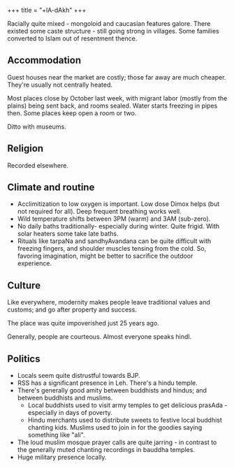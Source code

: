 +++
title = "+lA-dAkh"
+++

Racially quite mixed - mongoloid and caucasian features galore. There existed some caste structure - still going strong in villages. Some families converted to Islam out of resentment thence.

## Accommodation
Guest houses near the market are costly; those far away are much cheaper. They're usually not centrally heated.

Most places close by October last week, with migrant labor (mostly from the plains) being sent back, and rooms sealed. Water starts freezing in pipes then. Some places keep open a room or two.

Ditto with museums.

## Religion
Recorded elsewhere.

## Climate and routine
- Acclimitization to low oxygen is important. Low dose Dimox helps (but not required for all). Deep frequent breathing works well.
- Wild temperature shifts between 3PM (warm) and 3AM (sub-zero).
- No daily baths traditionally- especially during winter. Quite frigid. With solar heaters some take late baths.
- Rituals like tarpaNa and sandhyAvandana can be quite difficult with freezing fingers, and shoulder muscles tensing from the cold. So, favoring imagination, might be better to sacrifice the outdoor experience.

## Culture
Like everywhere, modernity makes people leave traditional values and customs; and go after property and success.

The place was quite impoverished just 25 years ago.

Generally, people are courteous. Almost everyone speaks hindI.

## Politics
- Locals seem quite distrustful towards BJP.
- RSS has a significant presence in Leh. There's a hindu temple.
- There's generally good amity between buddhists and hindus; and between buddhists and muslims.
  - Local buddhists used to visit army temples to get delicious prasAda - especially in days of poverty.
  - Hindu merchants used to distribute sweets to festive local buddhist chanting kids. Muslims used to join in for the goodies saying something like "ali".
- The loud muslim mosque prayer calls are quite jarring - in contrast to the generally muted chanting recordings in bauddha temples.
- Huge military presence locally.